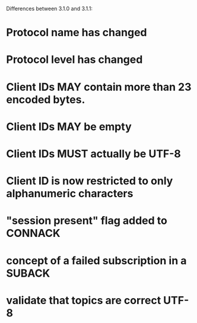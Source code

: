 Differences between 3.1.0 and 3.1.1:

# Protocol name has changed
# Protocol level has changed
# Client IDs MAY contain more than 23 encoded bytes.
# Client IDs MAY be empty
# Client IDs MUST actually be UTF-8
# Client ID is now restricted to only alphanumeric characters
# "session present" flag added to CONNACK
# concept of a failed subscription in a SUBACK
# validate that topics are correct UTF-8

